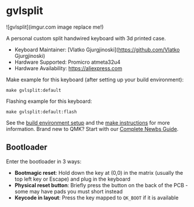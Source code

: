 # gvlsplit

![gvlsplit](imgur.com image replace me!)

A personal custom split handwired keyboard with 3d printed case.

-   Keyboard Maintainer: [Vlatko Gjurgjinoski](https://github.com/Vlatko Gjurgjinoski)
-   Hardware Supported: Promicro atmeta32u4
-   Hardware Availability: https://aliexpress.com

Make example for this keyboard (after setting up your build environment):

    make gvlsplit:default

Flashing example for this keyboard:

    make gvlsplit:default:flash

See the [build environment setup](https://docs.qmk.fm/#/getting_started_build_tools) and the [make instructions](https://docs.qmk.fm/#/getting_started_make_guide) for more information. Brand new to QMK? Start with our [Complete Newbs Guide](https://docs.qmk.fm/#/newbs).

## Bootloader

Enter the bootloader in 3 ways:

-   **Bootmagic reset**: Hold down the key at (0,0) in the matrix (usually the top left key or Escape) and plug in the keyboard
-   **Physical reset button**: Briefly press the button on the back of the PCB - some may have pads you must short instead
-   **Keycode in layout**: Press the key mapped to `QK_BOOT` if it is available

